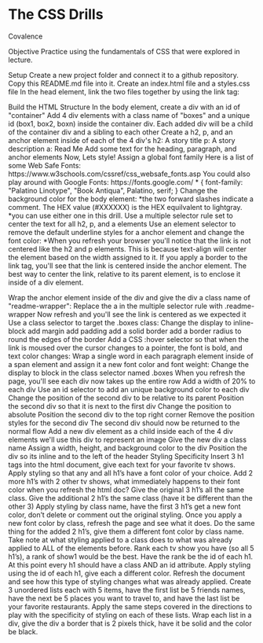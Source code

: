 # The CSS Drills
Covalence

Objective
Practice using the fundamentals of CSS that were explored in lecture.

Setup
Create a new project folder and connect it to a github repository. Copy this README.md file into it.
Create an index.html file and a styles.css file
In the head element, link the two files together by using the link tag:
   <link rel="stylesheet" href="styles.css" type="text/css" />
Build the HTML Structure
In the body element, create a div with an id of "container"
Add 4 div elements with a class name of "boxes" and a unique id (box1, box2, boxn) inside the container div.
Each added div will be a child of the container div and a sibling to each other
Create a h2, p, and an anchor element inside of each of the 4 div's
h2: A story title
p: A story description
a: Read Me
Add some text for the heading, paragraph, and anchor elements
Now, Lets style!
Assign a global font family
Here is a list of some Web Safe Fonts:
https://www.w3schools.com/cssref/css_websafe_fonts.asp
You could also play around with Google Fonts:
https://fonts.google.com/
* {
   font-family: "Palatino Linotype", "Book Antiqua", Palatino, serif; 
}
Change the background color for the body element:
*the two forward slashes indicate a comment. The HEX value (#XXXXXX) is the HEX equilvalent to lightgray.
*you can use either one in this drill.
Use a multiple selector rule set to center the text for all h2, p, and a elements
Use an element selector to remove the default underline styles for a anchor element and change the font color:
*When you refresh your browser you'll notice that the link is not centered like the h2 and p elements. This is because text-align will center the element based on the width assigned to it. If you apply a border to the link tag, you'll see that the link is centered inside the anchor element. The best way to center the link, relative to its parent element, is to enclose it inside of a div element.

Wrap the anchor element inside of the div and give the div a class name of "readme-wrapper":
Replace the a in the multiple selector rule with .readme-wrapper
Now refresh and you'll see the link is centered as we expected it
Use a class selector to target the .boxes class:
Change the display to inline-block
add margin
add padding
add a solid border
add a border radius to round the edges of the border
Add a CSS :hover selector so that when the link is moused over the cursor changes to a pointer, the font is bold, and text color changes:
Wrap a single word in each paragraph element inside of a span element and assign it a new font color and font weight:
Change the display to block in the class selector named .boxes
When you refresh the page, you'll see each div now takes up the entire row
Add a width of 20% to each div
Use an id selector to add an unique background color to each div
Change the position of the second div to be relative to its parent
Position the second div so that it is next to the first div
Change the position to absolute
Position the second div to the top right corner
Remove the position styles for the second div
The second div should now be returned to the normal flow
Add a new div element as a child inside each of the 4 div elements
we'll use this div to represent an image
Give the new div a class name
Assign a width, height, and background color to the div
Position the div so its inline and to the left of the header
Styling Specificity
Insert 3 h1 tags into the html document, give each text for your favorite tv shows.
Apply styling so that any and all h1’s have a font color of your choice.
Add 2 more h1’s with 2 other tv shows, what immediately happens to their font color when you refresh the html doc?
Give the original 3 h1’s all the same class.
Give the additional 2 h1’s the same class (have it be different than the other 3)
Apply styling by class name, have the first 3 h1’s get a new font color, don’t delete or comment out the original styling. Once you apply a new font color by class, refresh the page and see what it does.
Do the same thing for the added 2 h1’s, give them a different font color by class name.
Take note at what styling applied to a class does to what was already applied to ALL of the elements before.
Rank each tv show you have (so all 5 h1’s), a rank of show1 would be the best. Have the rank be the id of each h1. At this point every h1 should have a class AND an id attribute.
Apply styling using the id of each h1, give each a different color. Refresh the document and see how this type of styling changes what was already applied.
Create 3 unordered lists each with 5 items, have the first list be 5 friends names, have the next be 5 places you want to travel to, and have the last list be your favorite restaurants.
Apply the same steps covered in the directions to play with the specificity of styling on each of these lists.
Wrap each list in a div, give the div a border that is 2 pixels thick, have it be solid and the color be black.
